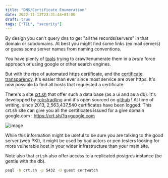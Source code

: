 ```yaml
---
title: "DNS/Certificate Enumeration"
date: 2022-11-12T23:31:44+01:00
draft: true
tags: ["TIL", "security"]
---
```


By design you can't query dns to get "all the records/servers" in that domain or subdomains.
At best you might find some links (ex mail servers) or guess some server names from naming conventions.

You have plenty of [tools](https://github.com/nixawk/pentest-wiki/blob/master/1.Information-Gathering/How-to-gather-dns-information.md) trying to crawl/enumerate them in a _brute_ force approach or using google or other search engines.

But with the rise of automated https certificate, and the [certificate transparency](https://certificate.transparency.dev/), it's easier than ever since most service are over https.
It's now possible to find all hosts that requested a certificate.

There's a site [crt.sh](https://crt.sh) that offer such a data base (as a ui and as a db). It's developped by [robstradling](https://github.com/robstradling) and it's open sourced on [github](https://github.com/crtsh) ! At time of writing, since 2013, 2,563,437,540 certificates have been logged.
This crt.sh site can give you all the certificates issued for a give domain google.com : https://crt.sh/?q=google.com

![image](https://user-images.githubusercontent.com/371692/201496725-9e106477-6b4f-461d-b993-ca15112fab8c.png)

While this information might be useful to be sure you are talking to the good server (web PKI), it might be used by bad actors or pen testers looking for more vulnerable host in your wider infrastructure than your main site.

Note also that crt.sh also offer access to a replicated postgres instance (be gentle with the db).

```bash
psql -h crt.sh -p 5432 -U guest certwatch
```
